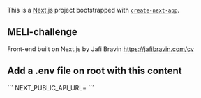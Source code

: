 This is a [Next.js](https://nextjs.org/) project bootstrapped with [`create-next-app`](https://github.com/vercel/next.js/tree/canary/packages/create-next-app).

## MELI-challenge
Front-end built on Next.js by Jafi Bravin
https://jafibravin.com/cv

## Add a .env file on root with this content
´´´
NEXT_PUBLIC_API_URL=
´´´
